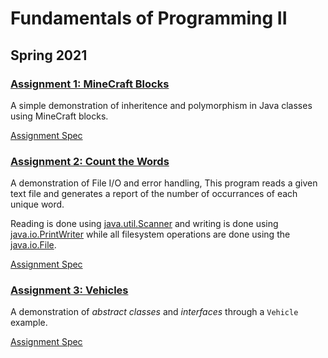 # Fundamentals of Programming II

## Spring 2021
### [Assignment 1: MineCraft Blocks](./Assignment01/MinecraftBlock)
A simple demonstration of inheritence and polymorphism in Java classes using MineCraft blocks.

[Assignment Spec](./Assignment01/assignment.md)
### [Assignment 2: Count the Words](./Assignment02/CountWords)

A demonstration of File I/O and error handling, This program reads a given text file and generates a report of the number of occurrances of each unique word.

Reading is done using [java.util.Scanner](https://docs.oracle.com/javase/7/docs/api/java/util/Scanner.html) and writing is done using [java.io.PrintWriter](https://docs.oracle.com/javase/7/docs/api/java/io/PrintWriter.html) while all filesystem operations are done using the [java.io.File](https://docs.oracle.com/javase/7/docs/api/java/io/File.html).

[Assignment Spec](./Assignment02/assignment.md)

### [Assignment 3: Vehicles](./Assignment03/Vehicles)

A demonstration of _abstract classes_ and _interfaces_ through a `Vehicle` example.

[Assignment Spec](./Assignment03/assignment.md)